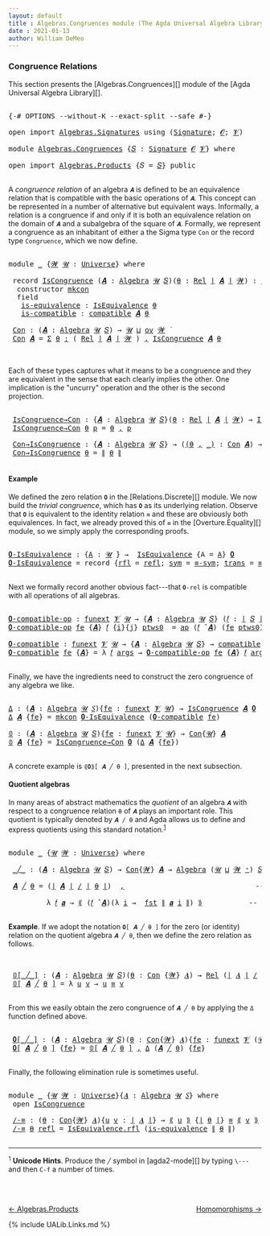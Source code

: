 ```yaml
---
layout: default
title : Algebras.Congruences module (The Agda Universal Algebra Library)
date : 2021-01-13
author: William DeMeo
---
```


### <a id="congruence-relations">Congruence Relations</a>
This section presents the [Algebras.Congruences][] module of the [Agda Universal Algebra Library][].

<pre class="Agda">

<a id="313" class="Symbol">{-#</a> <a id="317" class="Keyword">OPTIONS</a> <a id="325" class="Pragma">--without-K</a> <a id="337" class="Pragma">--exact-split</a> <a id="351" class="Pragma">--safe</a> <a id="358" class="Symbol">#-}</a>

<a id="363" class="Keyword">open</a> <a id="368" class="Keyword">import</a> <a id="375" href="Algebras.Signatures.html" class="Module">Algebras.Signatures</a> <a id="395" class="Keyword">using</a> <a id="401" class="Symbol">(</a><a id="402" href="Algebras.Signatures.html#626" class="Function">Signature</a><a id="411" class="Symbol">;</a> <a id="413" href="Overture.Preliminaries.html#8157" class="Generalizable">𝓞</a><a id="414" class="Symbol">;</a> <a id="416" href="Universes.html#262" class="Generalizable">𝓥</a><a id="417" class="Symbol">)</a>

<a id="420" class="Keyword">module</a> <a id="427" href="Algebras.Congruences.html" class="Module">Algebras.Congruences</a> <a id="448" class="Symbol">{</a><a id="449" href="Algebras.Congruences.html#449" class="Bound">𝑆</a> <a id="451" class="Symbol">:</a> <a id="453" href="Algebras.Signatures.html#626" class="Function">Signature</a> <a id="463" href="Overture.Preliminaries.html#8157" class="Generalizable">𝓞</a> <a id="465" href="Universes.html#262" class="Generalizable">𝓥</a><a id="466" class="Symbol">}</a> <a id="468" class="Keyword">where</a>

<a id="475" class="Keyword">open</a> <a id="480" class="Keyword">import</a> <a id="487" href="Algebras.Products.html" class="Module">Algebras.Products</a> <a id="505" class="Symbol">{</a><a id="506" class="Argument">𝑆</a> <a id="508" class="Symbol">=</a> <a id="510" href="Algebras.Congruences.html#449" class="Bound">𝑆</a><a id="511" class="Symbol">}</a> <a id="513" class="Keyword">public</a>

</pre>

A *congruence relation* of an algebra `𝑨` is defined to be an equivalence relation that is compatible with the basic operations of `𝑨`.  This concept can be represented in a number of alternative but equivalent ways.  Informally, a relation is a congruence if and only if it is both an equivalence relation on the domain of `𝑨` and a subalgebra of the square of `𝑨`.  Formally, we represent a congruence as an inhabitant of either a the Sigma type `Con` or the record type `Congruence`, which we now define.

<pre class="Agda">

<a id="1056" class="Keyword">module</a> <a id="1063" href="Algebras.Congruences.html#1063" class="Module">_</a> <a id="1065" class="Symbol">{</a><a id="1066" href="Algebras.Congruences.html#1066" class="Bound">𝓦</a> <a id="1068" href="Algebras.Congruences.html#1068" class="Bound">𝓤</a> <a id="1070" class="Symbol">:</a> <a id="1072" href="Universes.html#205" class="Function">Universe</a><a id="1080" class="Symbol">}</a> <a id="1082" class="Keyword">where</a>

 <a id="1090" class="Keyword">record</a> <a id="1097" href="Algebras.Congruences.html#1097" class="Record">IsCongruence</a> <a id="1110" class="Symbol">(</a><a id="1111" href="Algebras.Congruences.html#1111" class="Bound">𝑨</a> <a id="1113" class="Symbol">:</a> <a id="1115" href="Algebras.Algebras.html#844" class="Function">Algebra</a> <a id="1123" href="Algebras.Congruences.html#1068" class="Bound">𝓤</a> <a id="1125" href="Algebras.Congruences.html#449" class="Bound">𝑆</a><a id="1126" class="Symbol">)(</a><a id="1128" href="Algebras.Congruences.html#1128" class="Bound">θ</a> <a id="1130" class="Symbol">:</a> <a id="1132" href="Relations.Discrete.html#4335" class="Function">Rel</a> <a id="1136" href="Overture.Preliminaries.html#13832" class="Function Operator">∣</a> <a id="1138" href="Algebras.Congruences.html#1111" class="Bound">𝑨</a> <a id="1140" href="Overture.Preliminaries.html#13832" class="Function Operator">∣</a> <a id="1142" href="Algebras.Congruences.html#1066" class="Bound">𝓦</a><a id="1143" class="Symbol">)</a> <a id="1145" class="Symbol">:</a> <a id="1147" href="Algebras.Products.html#2231" class="Function">ov</a> <a id="1150" href="Algebras.Congruences.html#1066" class="Bound">𝓦</a> <a id="1152" href="Agda.Primitive.html#636" class="Function Operator">⊔</a> <a id="1154" href="Algebras.Congruences.html#1068" class="Bound">𝓤</a> <a id="1156" href="Universes.html#403" class="Function Operator">̇</a>  <a id="1159" class="Keyword">where</a>
  <a id="1167" class="Keyword">constructor</a> <a id="1179" href="Algebras.Congruences.html#1179" class="InductiveConstructor">mkcon</a>
  <a id="1187" class="Keyword">field</a>
   <a id="1196" href="Algebras.Congruences.html#1196" class="Field">is-equivalence</a> <a id="1211" class="Symbol">:</a> <a id="1213" href="Relations.Quotients.html#2453" class="Record">IsEquivalence</a> <a id="1227" href="Algebras.Congruences.html#1128" class="Bound">θ</a>
   <a id="1232" href="Algebras.Congruences.html#1232" class="Field">is-compatible</a> <a id="1246" class="Symbol">:</a> <a id="1248" href="Algebras.Algebras.html#5920" class="Function">compatible</a> <a id="1259" href="Algebras.Congruences.html#1111" class="Bound">𝑨</a> <a id="1261" href="Algebras.Congruences.html#1128" class="Bound">θ</a>

 <a id="1265" href="Algebras.Congruences.html#1265" class="Function">Con</a> <a id="1269" class="Symbol">:</a> <a id="1271" class="Symbol">(</a><a id="1272" href="Algebras.Congruences.html#1272" class="Bound">𝑨</a> <a id="1274" class="Symbol">:</a> <a id="1276" href="Algebras.Algebras.html#844" class="Function">Algebra</a> <a id="1284" href="Algebras.Congruences.html#1068" class="Bound">𝓤</a> <a id="1286" href="Algebras.Congruences.html#449" class="Bound">𝑆</a><a id="1287" class="Symbol">)</a> <a id="1289" class="Symbol">→</a> <a id="1291" href="Algebras.Congruences.html#1068" class="Bound">𝓤</a> <a id="1293" href="Agda.Primitive.html#636" class="Function Operator">⊔</a> <a id="1295" href="Algebras.Products.html#2231" class="Function">ov</a> <a id="1298" href="Algebras.Congruences.html#1066" class="Bound">𝓦</a> <a id="1300" href="Universes.html#403" class="Function Operator">̇</a>
 <a id="1303" href="Algebras.Congruences.html#1265" class="Function">Con</a> <a id="1307" href="Algebras.Congruences.html#1307" class="Bound">𝑨</a> <a id="1309" class="Symbol">=</a> <a id="1311" href="MGS-MLTT.html#3074" class="Function">Σ</a> <a id="1313" href="Algebras.Congruences.html#1313" class="Bound">θ</a> <a id="1315" href="MGS-MLTT.html#3074" class="Function">꞉</a> <a id="1317" class="Symbol">(</a> <a id="1319" href="Relations.Discrete.html#4335" class="Function">Rel</a> <a id="1323" href="Overture.Preliminaries.html#13832" class="Function Operator">∣</a> <a id="1325" href="Algebras.Congruences.html#1307" class="Bound">𝑨</a> <a id="1327" href="Overture.Preliminaries.html#13832" class="Function Operator">∣</a> <a id="1329" href="Algebras.Congruences.html#1066" class="Bound">𝓦</a> <a id="1331" class="Symbol">)</a> <a id="1333" href="MGS-MLTT.html#3074" class="Function">,</a> <a id="1335" href="Algebras.Congruences.html#1097" class="Record">IsCongruence</a> <a id="1348" href="Algebras.Congruences.html#1307" class="Bound">𝑨</a> <a id="1350" href="Algebras.Congruences.html#1313" class="Bound">θ</a>


</pre>

Each of these types captures what it means to be a congruence and they are equivalent in the sense that each clearly implies the other. One implication is the "uncurry" operation and the other is the second projection.

<pre class="Agda">

 <a id="1601" href="Algebras.Congruences.html#1601" class="Function">IsCongruence→Con</a> <a id="1618" class="Symbol">:</a> <a id="1620" class="Symbol">{</a><a id="1621" href="Algebras.Congruences.html#1621" class="Bound">𝑨</a> <a id="1623" class="Symbol">:</a> <a id="1625" href="Algebras.Algebras.html#844" class="Function">Algebra</a> <a id="1633" href="Algebras.Congruences.html#1068" class="Bound">𝓤</a> <a id="1635" href="Algebras.Congruences.html#449" class="Bound">𝑆</a><a id="1636" class="Symbol">}(</a><a id="1638" href="Algebras.Congruences.html#1638" class="Bound">θ</a> <a id="1640" class="Symbol">:</a> <a id="1642" href="Relations.Discrete.html#4335" class="Function">Rel</a> <a id="1646" href="Overture.Preliminaries.html#13832" class="Function Operator">∣</a> <a id="1648" href="Algebras.Congruences.html#1621" class="Bound">𝑨</a> <a id="1650" href="Overture.Preliminaries.html#13832" class="Function Operator">∣</a> <a id="1652" href="Algebras.Congruences.html#1066" class="Bound">𝓦</a><a id="1653" class="Symbol">)</a> <a id="1655" class="Symbol">→</a> <a id="1657" href="Algebras.Congruences.html#1097" class="Record">IsCongruence</a> <a id="1670" href="Algebras.Congruences.html#1621" class="Bound">𝑨</a> <a id="1672" href="Algebras.Congruences.html#1638" class="Bound">θ</a> <a id="1674" class="Symbol">→</a> <a id="1676" href="Algebras.Congruences.html#1265" class="Function">Con</a> <a id="1680" href="Algebras.Congruences.html#1621" class="Bound">𝑨</a>
 <a id="1683" href="Algebras.Congruences.html#1601" class="Function">IsCongruence→Con</a> <a id="1700" href="Algebras.Congruences.html#1700" class="Bound">θ</a> <a id="1702" href="Algebras.Congruences.html#1702" class="Bound">p</a> <a id="1704" class="Symbol">=</a> <a id="1706" href="Algebras.Congruences.html#1700" class="Bound">θ</a> <a id="1708" href="MGS-MLTT.html#2929" class="InductiveConstructor Operator">,</a> <a id="1710" href="Algebras.Congruences.html#1702" class="Bound">p</a>

 <a id="1714" href="Algebras.Congruences.html#1714" class="Function">Con→IsCongruence</a> <a id="1731" class="Symbol">:</a> <a id="1733" class="Symbol">{</a><a id="1734" href="Algebras.Congruences.html#1734" class="Bound">𝑨</a> <a id="1736" class="Symbol">:</a> <a id="1738" href="Algebras.Algebras.html#844" class="Function">Algebra</a> <a id="1746" href="Algebras.Congruences.html#1068" class="Bound">𝓤</a> <a id="1748" href="Algebras.Congruences.html#449" class="Bound">𝑆</a><a id="1749" class="Symbol">}</a> <a id="1751" class="Symbol">→</a> <a id="1753" class="Symbol">(</a><a id="1754" href="Algebras.Congruences.html#1754" class="Bound">(θ</a> <a id="1757" href="Algebras.Congruences.html#1754" class="Bound">,</a> <a id="1759" href="Algebras.Congruences.html#1754" class="Bound">_)</a> <a id="1762" class="Symbol">:</a> <a id="1764" href="Algebras.Congruences.html#1265" class="Function">Con</a> <a id="1768" href="Algebras.Congruences.html#1734" class="Bound">𝑨</a><a id="1769" class="Symbol">)</a> <a id="1771" class="Symbol">→</a> <a id="1773" href="Algebras.Congruences.html#1097" class="Record">IsCongruence</a> <a id="1786" href="Algebras.Congruences.html#1734" class="Bound">𝑨</a> <a id="1788" href="Algebras.Congruences.html#1755" class="Bound">θ</a>
 <a id="1791" href="Algebras.Congruences.html#1714" class="Function">Con→IsCongruence</a> <a id="1808" href="Algebras.Congruences.html#1808" class="Bound">θ</a> <a id="1810" class="Symbol">=</a> <a id="1812" href="Overture.Preliminaries.html#13884" class="Function Operator">∥</a> <a id="1814" href="Algebras.Congruences.html#1808" class="Bound">θ</a> <a id="1816" href="Overture.Preliminaries.html#13884" class="Function Operator">∥</a>

</pre>

#### <a id="example">Example</a>
We defined the zero relation `𝟎` in the [Relations.Discrete][] module.  We now build the *trivial congruence*, which has `𝟎` as its underlying relation. Observe that `𝟎` is equivalent to the identity relation `≡` and these are obviously both equivalences. In fact, we already proved this of `≡` in the [Overture.Equality][] module, so we simply apply the corresponding proofs.

<pre class="Agda">

<a id="𝟎-IsEquivalence"></a><a id="2256" href="Algebras.Congruences.html#2256" class="Function">𝟎-IsEquivalence</a> <a id="2272" class="Symbol">:</a> <a id="2274" class="Symbol">{</a><a id="2275" href="Algebras.Congruences.html#2275" class="Bound">A</a> <a id="2277" class="Symbol">:</a> <a id="2279" href="Universes.html#260" class="Generalizable">𝓤</a> <a id="2281" href="Universes.html#403" class="Function Operator">̇</a><a id="2282" class="Symbol">}</a> <a id="2284" class="Symbol">→</a>  <a id="2287" href="Relations.Quotients.html#2453" class="Record">IsEquivalence</a> <a id="2301" class="Symbol">{</a><a id="2302" class="Argument">A</a> <a id="2304" class="Symbol">=</a> <a id="2306" href="Algebras.Congruences.html#2275" class="Bound">A</a><a id="2307" class="Symbol">}</a> <a id="2309" href="Relations.Discrete.html#5395" class="Function">𝟎</a>
<a id="2311" href="Algebras.Congruences.html#2256" class="Function">𝟎-IsEquivalence</a> <a id="2327" class="Symbol">=</a> <a id="2329" class="Keyword">record</a> <a id="2336" class="Symbol">{</a><a id="2337" href="Relations.Quotients.html#2514" class="Field">rfl</a> <a id="2341" class="Symbol">=</a> <a id="2343" href="Identity-Type.html#162" class="InductiveConstructor">refl</a><a id="2347" class="Symbol">;</a> <a id="2349" href="Relations.Quotients.html#2529" class="Field">sym</a> <a id="2353" class="Symbol">=</a> <a id="2355" href="Overture.Equality.html#2999" class="Function">≡-sym</a><a id="2360" class="Symbol">;</a> <a id="2362" href="Relations.Quotients.html#2544" class="Field">trans</a> <a id="2368" class="Symbol">=</a> <a id="2370" href="Overture.Equality.html#3061" class="Function">≡-trans</a><a id="2377" class="Symbol">}</a>

</pre>

Next we formally record another obvious fact---that `𝟎-rel` is compatible with all operations of all algebras.

<pre class="Agda">

<a id="𝟎-compatible-op"></a><a id="2518" href="Algebras.Congruences.html#2518" class="Function">𝟎-compatible-op</a> <a id="2534" class="Symbol">:</a> <a id="2536" href="MGS-FunExt-from-Univalence.html#393" class="Function">funext</a> <a id="2543" href="Algebras.Congruences.html#465" class="Bound">𝓥</a> <a id="2545" href="Universes.html#260" class="Generalizable">𝓤</a> <a id="2547" class="Symbol">→</a> <a id="2549" class="Symbol">{</a><a id="2550" href="Algebras.Congruences.html#2550" class="Bound">𝑨</a> <a id="2552" class="Symbol">:</a> <a id="2554" href="Algebras.Algebras.html#844" class="Function">Algebra</a> <a id="2562" href="Universes.html#260" class="Generalizable">𝓤</a> <a id="2564" href="Algebras.Congruences.html#449" class="Bound">𝑆</a><a id="2565" class="Symbol">}</a> <a id="2567" class="Symbol">(</a><a id="2568" href="Algebras.Congruences.html#2568" class="Bound">𝑓</a> <a id="2570" class="Symbol">:</a> <a id="2572" href="Overture.Preliminaries.html#13832" class="Function Operator">∣</a> <a id="2574" href="Algebras.Congruences.html#449" class="Bound">𝑆</a> <a id="2576" href="Overture.Preliminaries.html#13832" class="Function Operator">∣</a><a id="2577" class="Symbol">)</a> <a id="2579" class="Symbol">→</a> <a id="2581" class="Symbol">(</a><a id="2582" href="Algebras.Congruences.html#2568" class="Bound">𝑓</a> <a id="2584" href="Algebras.Algebras.html#3080" class="Function Operator">̂</a> <a id="2586" href="Algebras.Congruences.html#2550" class="Bound">𝑨</a><a id="2587" class="Symbol">)</a> <a id="2589" href="Relations.Discrete.html#8308" class="Function Operator">|:</a> <a id="2592" href="Relations.Discrete.html#5395" class="Function">𝟎</a>
<a id="2594" href="Algebras.Congruences.html#2518" class="Function">𝟎-compatible-op</a> <a id="2610" href="Algebras.Congruences.html#2610" class="Bound">fe</a> <a id="2613" class="Symbol">{</a><a id="2614" href="Algebras.Congruences.html#2614" class="Bound">𝑨</a><a id="2615" class="Symbol">}</a> <a id="2617" href="Algebras.Congruences.html#2617" class="Bound">𝑓</a> <a id="2619" class="Symbol">{</a><a id="2620" href="Algebras.Congruences.html#2620" class="Bound">i</a><a id="2621" class="Symbol">}{</a><a id="2623" href="Algebras.Congruences.html#2623" class="Bound">j</a><a id="2624" class="Symbol">}</a> <a id="2626" href="Algebras.Congruences.html#2626" class="Bound">ptws0</a>  <a id="2633" class="Symbol">=</a> <a id="2635" href="MGS-MLTT.html#6613" class="Function">ap</a> <a id="2638" class="Symbol">(</a><a id="2639" href="Algebras.Congruences.html#2617" class="Bound">𝑓</a> <a id="2641" href="Algebras.Algebras.html#3080" class="Function Operator">̂</a> <a id="2643" href="Algebras.Congruences.html#2614" class="Bound">𝑨</a><a id="2644" class="Symbol">)</a> <a id="2646" class="Symbol">(</a><a id="2647" href="Algebras.Congruences.html#2610" class="Bound">fe</a> <a id="2650" href="Algebras.Congruences.html#2626" class="Bound">ptws0</a><a id="2655" class="Symbol">)</a>

<a id="𝟎-compatible"></a><a id="2658" href="Algebras.Congruences.html#2658" class="Function">𝟎-compatible</a> <a id="2671" class="Symbol">:</a> <a id="2673" href="MGS-FunExt-from-Univalence.html#393" class="Function">funext</a> <a id="2680" href="Algebras.Congruences.html#465" class="Bound">𝓥</a> <a id="2682" href="Universes.html#260" class="Generalizable">𝓤</a> <a id="2684" class="Symbol">→</a> <a id="2686" class="Symbol">{</a><a id="2687" href="Algebras.Congruences.html#2687" class="Bound">𝑨</a> <a id="2689" class="Symbol">:</a> <a id="2691" href="Algebras.Algebras.html#844" class="Function">Algebra</a> <a id="2699" href="Universes.html#260" class="Generalizable">𝓤</a> <a id="2701" href="Algebras.Congruences.html#449" class="Bound">𝑆</a><a id="2702" class="Symbol">}</a> <a id="2704" class="Symbol">→</a> <a id="2706" href="Algebras.Algebras.html#5920" class="Function">compatible</a> <a id="2717" href="Algebras.Congruences.html#2687" class="Bound">𝑨</a> <a id="2719" href="Relations.Discrete.html#5395" class="Function">𝟎</a>
<a id="2721" href="Algebras.Congruences.html#2658" class="Function">𝟎-compatible</a> <a id="2734" href="Algebras.Congruences.html#2734" class="Bound">fe</a> <a id="2737" class="Symbol">{</a><a id="2738" href="Algebras.Congruences.html#2738" class="Bound">𝑨</a><a id="2739" class="Symbol">}</a> <a id="2741" class="Symbol">=</a> <a id="2743" class="Symbol">λ</a> <a id="2745" href="Algebras.Congruences.html#2745" class="Bound">𝑓</a> <a id="2747" href="Algebras.Congruences.html#2747" class="Bound">args</a> <a id="2752" class="Symbol">→</a> <a id="2754" href="Algebras.Congruences.html#2518" class="Function">𝟎-compatible-op</a> <a id="2770" href="Algebras.Congruences.html#2734" class="Bound">fe</a> <a id="2773" class="Symbol">{</a><a id="2774" href="Algebras.Congruences.html#2738" class="Bound">𝑨</a><a id="2775" class="Symbol">}</a> <a id="2777" href="Algebras.Congruences.html#2745" class="Bound">𝑓</a> <a id="2779" href="Algebras.Congruences.html#2747" class="Bound">args</a>

</pre>

Finally, we have the ingredients need to construct the zero congruence of any algebra we like.

<pre class="Agda">

<a id="Δ"></a><a id="2907" href="Algebras.Congruences.html#2907" class="Function">Δ</a> <a id="2909" class="Symbol">:</a> <a id="2911" class="Symbol">(</a><a id="2912" href="Algebras.Congruences.html#2912" class="Bound">𝑨</a> <a id="2914" class="Symbol">:</a> <a id="2916" href="Algebras.Algebras.html#844" class="Function">Algebra</a> <a id="2924" href="Universes.html#260" class="Generalizable">𝓤</a> <a id="2926" href="Algebras.Congruences.html#449" class="Bound">𝑆</a><a id="2927" class="Symbol">){</a><a id="2929" href="Algebras.Congruences.html#2929" class="Bound">fe</a> <a id="2932" class="Symbol">:</a> <a id="2934" href="MGS-FunExt-from-Univalence.html#393" class="Function">funext</a> <a id="2941" href="Algebras.Congruences.html#465" class="Bound">𝓥</a> <a id="2943" href="Universes.html#260" class="Generalizable">𝓤</a><a id="2944" class="Symbol">}</a> <a id="2946" class="Symbol">→</a> <a id="2948" href="Algebras.Congruences.html#1097" class="Record">IsCongruence</a> <a id="2961" href="Algebras.Congruences.html#2912" class="Bound">𝑨</a> <a id="2963" href="Relations.Discrete.html#5395" class="Function">𝟎</a>
<a id="2965" href="Algebras.Congruences.html#2907" class="Function">Δ</a> <a id="2967" href="Algebras.Congruences.html#2967" class="Bound">𝑨</a> <a id="2969" class="Symbol">{</a><a id="2970" href="Algebras.Congruences.html#2970" class="Bound">fe</a><a id="2972" class="Symbol">}</a> <a id="2974" class="Symbol">=</a> <a id="2976" href="Algebras.Congruences.html#1179" class="InductiveConstructor">mkcon</a> <a id="2982" href="Algebras.Congruences.html#2256" class="Function">𝟎-IsEquivalence</a> <a id="2998" class="Symbol">(</a><a id="2999" href="Algebras.Congruences.html#2658" class="Function">𝟎-compatible</a> <a id="3012" href="Algebras.Congruences.html#2970" class="Bound">fe</a><a id="3014" class="Symbol">)</a>

<a id="𝟘"></a><a id="3017" href="Algebras.Congruences.html#3017" class="Function">𝟘</a> <a id="3019" class="Symbol">:</a> <a id="3021" class="Symbol">(</a><a id="3022" href="Algebras.Congruences.html#3022" class="Bound">𝑨</a> <a id="3024" class="Symbol">:</a> <a id="3026" href="Algebras.Algebras.html#844" class="Function">Algebra</a> <a id="3034" href="Universes.html#260" class="Generalizable">𝓤</a> <a id="3036" href="Algebras.Congruences.html#449" class="Bound">𝑆</a><a id="3037" class="Symbol">){</a><a id="3039" href="Algebras.Congruences.html#3039" class="Bound">fe</a> <a id="3042" class="Symbol">:</a> <a id="3044" href="MGS-FunExt-from-Univalence.html#393" class="Function">funext</a> <a id="3051" href="Algebras.Congruences.html#465" class="Bound">𝓥</a> <a id="3053" href="Universes.html#260" class="Generalizable">𝓤</a><a id="3054" class="Symbol">}</a> <a id="3056" class="Symbol">→</a> <a id="3058" href="Algebras.Congruences.html#1265" class="Function">Con</a><a id="3061" class="Symbol">{</a><a id="3062" href="Universes.html#260" class="Generalizable">𝓤</a><a id="3063" class="Symbol">}</a> <a id="3065" href="Algebras.Congruences.html#3022" class="Bound">𝑨</a>
<a id="3067" href="Algebras.Congruences.html#3017" class="Function">𝟘</a> <a id="3069" href="Algebras.Congruences.html#3069" class="Bound">𝑨</a> <a id="3071" class="Symbol">{</a><a id="3072" href="Algebras.Congruences.html#3072" class="Bound">fe</a><a id="3074" class="Symbol">}</a> <a id="3076" class="Symbol">=</a> <a id="3078" href="Algebras.Congruences.html#1601" class="Function">IsCongruence→Con</a> <a id="3095" href="Relations.Discrete.html#5395" class="Function">𝟎</a> <a id="3097" class="Symbol">(</a><a id="3098" href="Algebras.Congruences.html#2907" class="Function">Δ</a> <a id="3100" href="Algebras.Congruences.html#3069" class="Bound">𝑨</a> <a id="3102" class="Symbol">{</a><a id="3103" href="Algebras.Congruences.html#3072" class="Bound">fe</a><a id="3105" class="Symbol">})</a>

</pre>


A concrete example is `⟪𝟎⟫[ 𝑨 ╱ θ ]`, presented in the next subsection.

#### <a id="quotient-algebras">Quotient algebras</a>
In many areas of abstract mathematics the *quotient* of an algebra `𝑨` with respect to a congruence relation `θ` of `𝑨` plays an important role. This quotient is typically denoted by `𝑨 / θ` and Agda allows us to define and express quotients using this standard notation.<sup>[1](Algebras.Congruences.html#fn1)</sup>

<pre class="Agda">

<a id="3580" class="Keyword">module</a> <a id="3587" href="Algebras.Congruences.html#3587" class="Module">_</a> <a id="3589" class="Symbol">{</a><a id="3590" href="Algebras.Congruences.html#3590" class="Bound">𝓤</a> <a id="3592" href="Algebras.Congruences.html#3592" class="Bound">𝓦</a> <a id="3594" class="Symbol">:</a> <a id="3596" href="Universes.html#205" class="Function">Universe</a><a id="3604" class="Symbol">}</a> <a id="3606" class="Keyword">where</a>

 <a id="3614" href="Algebras.Congruences.html#3614" class="Function Operator">_╱_</a> <a id="3618" class="Symbol">:</a> <a id="3620" class="Symbol">(</a><a id="3621" href="Algebras.Congruences.html#3621" class="Bound">𝑨</a> <a id="3623" class="Symbol">:</a> <a id="3625" href="Algebras.Algebras.html#844" class="Function">Algebra</a> <a id="3633" href="Algebras.Congruences.html#3590" class="Bound">𝓤</a> <a id="3635" href="Algebras.Congruences.html#449" class="Bound">𝑆</a><a id="3636" class="Symbol">)</a> <a id="3638" class="Symbol">→</a> <a id="3640" href="Algebras.Congruences.html#1265" class="Function">Con</a><a id="3643" class="Symbol">{</a><a id="3644" href="Algebras.Congruences.html#3592" class="Bound">𝓦</a><a id="3645" class="Symbol">}</a> <a id="3647" href="Algebras.Congruences.html#3621" class="Bound">𝑨</a> <a id="3649" class="Symbol">→</a> <a id="3651" href="Algebras.Algebras.html#844" class="Function">Algebra</a> <a id="3659" class="Symbol">(</a><a id="3660" href="Algebras.Congruences.html#3590" class="Bound">𝓤</a> <a id="3662" href="Agda.Primitive.html#636" class="Function Operator">⊔</a> <a id="3664" href="Algebras.Congruences.html#3592" class="Bound">𝓦</a> <a id="3666" href="Universes.html#181" class="Function Operator">⁺</a><a id="3667" class="Symbol">)</a> <a id="3669" href="Algebras.Congruences.html#449" class="Bound">𝑆</a>

 <a id="3673" href="Algebras.Congruences.html#3673" class="Bound">𝑨</a> <a id="3675" href="Algebras.Congruences.html#3614" class="Function Operator">╱</a> <a id="3677" href="Algebras.Congruences.html#3677" class="Bound">θ</a> <a id="3679" class="Symbol">=</a> <a id="3681" class="Symbol">(</a><a id="3682" href="Overture.Preliminaries.html#13832" class="Function Operator">∣</a> <a id="3684" href="Algebras.Congruences.html#3673" class="Bound">𝑨</a> <a id="3686" href="Overture.Preliminaries.html#13832" class="Function Operator">∣</a> <a id="3688" href="Relations.Quotients.html#4518" class="Function Operator">/</a> <a id="3690" href="Overture.Preliminaries.html#13832" class="Function Operator">∣</a> <a id="3692" href="Algebras.Congruences.html#3677" class="Bound">θ</a> <a id="3694" href="Overture.Preliminaries.html#13832" class="Function Operator">∣</a><a id="3695" class="Symbol">)</a>  <a id="3698" href="MGS-MLTT.html#2929" class="InductiveConstructor Operator">,</a>                               <a id="3730" class="Comment">-- the domain of the quotient algebra</a>

         <a id="3778" class="Symbol">λ</a> <a id="3780" href="Algebras.Congruences.html#3780" class="Bound">𝑓</a> <a id="3782" href="Algebras.Congruences.html#3782" class="Bound">𝒂</a> <a id="3784" class="Symbol">→</a> <a id="3786" href="Relations.Quotients.html#4731" class="Function Operator">⟪</a> <a id="3788" class="Symbol">(</a><a id="3789" href="Algebras.Congruences.html#3780" class="Bound">𝑓</a> <a id="3791" href="Algebras.Algebras.html#3080" class="Function Operator">̂</a> <a id="3793" href="Algebras.Congruences.html#3673" class="Bound">𝑨</a><a id="3794" class="Symbol">)(λ</a> <a id="3798" href="Algebras.Congruences.html#3798" class="Bound">i</a> <a id="3800" class="Symbol">→</a>  <a id="3803" href="Overture.Preliminaries.html#13836" class="Function">fst</a> <a id="3807" href="Overture.Preliminaries.html#13884" class="Function Operator">∥</a> <a id="3809" href="Algebras.Congruences.html#3782" class="Bound">𝒂</a> <a id="3811" href="Algebras.Congruences.html#3798" class="Bound">i</a> <a id="3813" href="Overture.Preliminaries.html#13884" class="Function Operator">∥</a><a id="3814" class="Symbol">)</a> <a id="3816" href="Relations.Quotients.html#4731" class="Function Operator">⟫</a>           <a id="3828" class="Comment">-- the basic operations of the quotient algebra</a>

</pre>

**Example**. If we adopt the notation `𝟎[ 𝑨 ╱ θ ]` for the zero (or identity) relation on the quotient algebra `𝑨 ╱ θ`, then we define the zero relation as follows.

<pre class="Agda">


 <a id="4071" href="Algebras.Congruences.html#4071" class="Function Operator">𝟘[_╱_]</a> <a id="4078" class="Symbol">:</a> <a id="4080" class="Symbol">(</a><a id="4081" href="Algebras.Congruences.html#4081" class="Bound">𝑨</a> <a id="4083" class="Symbol">:</a> <a id="4085" href="Algebras.Algebras.html#844" class="Function">Algebra</a> <a id="4093" href="Algebras.Congruences.html#3590" class="Bound">𝓤</a> <a id="4095" href="Algebras.Congruences.html#449" class="Bound">𝑆</a><a id="4096" class="Symbol">)(</a><a id="4098" href="Algebras.Congruences.html#4098" class="Bound">θ</a> <a id="4100" class="Symbol">:</a> <a id="4102" href="Algebras.Congruences.html#1265" class="Function">Con</a> <a id="4106" class="Symbol">{</a><a id="4107" href="Algebras.Congruences.html#3592" class="Bound">𝓦</a><a id="4108" class="Symbol">}</a> <a id="4110" href="Algebras.Congruences.html#4081" class="Bound">𝑨</a><a id="4111" class="Symbol">)</a> <a id="4113" class="Symbol">→</a> <a id="4115" href="Relations.Discrete.html#4335" class="Function">Rel</a> <a id="4119" class="Symbol">(</a><a id="4120" href="Overture.Preliminaries.html#13832" class="Function Operator">∣</a> <a id="4122" href="Algebras.Congruences.html#4081" class="Bound">𝑨</a> <a id="4124" href="Overture.Preliminaries.html#13832" class="Function Operator">∣</a> <a id="4126" href="Relations.Quotients.html#4518" class="Function Operator">/</a> <a id="4128" href="Overture.Preliminaries.html#13832" class="Function Operator">∣</a> <a id="4130" href="Algebras.Congruences.html#4098" class="Bound">θ</a> <a id="4132" href="Overture.Preliminaries.html#13832" class="Function Operator">∣</a><a id="4133" class="Symbol">)(</a><a id="4135" href="Algebras.Congruences.html#3590" class="Bound">𝓤</a> <a id="4137" href="Agda.Primitive.html#636" class="Function Operator">⊔</a> <a id="4139" href="Algebras.Congruences.html#3592" class="Bound">𝓦</a> <a id="4141" href="Universes.html#181" class="Function Operator">⁺</a><a id="4142" class="Symbol">)</a>
 <a id="4145" href="Algebras.Congruences.html#4071" class="Function Operator">𝟘[</a> <a id="4148" href="Algebras.Congruences.html#4148" class="Bound">𝑨</a> <a id="4150" href="Algebras.Congruences.html#4071" class="Function Operator">╱</a> <a id="4152" href="Algebras.Congruences.html#4152" class="Bound">θ</a> <a id="4154" href="Algebras.Congruences.html#4071" class="Function Operator">]</a> <a id="4156" class="Symbol">=</a> <a id="4158" class="Symbol">λ</a> <a id="4160" href="Algebras.Congruences.html#4160" class="Bound">u</a> <a id="4162" href="Algebras.Congruences.html#4162" class="Bound">v</a> <a id="4164" class="Symbol">→</a> <a id="4166" href="Algebras.Congruences.html#4160" class="Bound">u</a> <a id="4168" href="Identity-Type.html#121" class="Datatype Operator">≡</a> <a id="4170" href="Algebras.Congruences.html#4162" class="Bound">v</a>

</pre>

From this we easily obtain the zero congruence of `𝑨 ╱ θ` by applying the `Δ` function defined above.

<pre class="Agda">

 <a id="4303" href="Algebras.Congruences.html#4303" class="Function Operator">𝟎[_╱_]</a> <a id="4310" class="Symbol">:</a> <a id="4312" class="Symbol">(</a><a id="4313" href="Algebras.Congruences.html#4313" class="Bound">𝑨</a> <a id="4315" class="Symbol">:</a> <a id="4317" href="Algebras.Algebras.html#844" class="Function">Algebra</a> <a id="4325" href="Algebras.Congruences.html#3590" class="Bound">𝓤</a> <a id="4327" href="Algebras.Congruences.html#449" class="Bound">𝑆</a><a id="4328" class="Symbol">)(</a><a id="4330" href="Algebras.Congruences.html#4330" class="Bound">θ</a> <a id="4332" class="Symbol">:</a> <a id="4334" href="Algebras.Congruences.html#1265" class="Function">Con</a><a id="4337" class="Symbol">{</a><a id="4338" href="Algebras.Congruences.html#3592" class="Bound">𝓦</a><a id="4339" class="Symbol">}</a> <a id="4341" href="Algebras.Congruences.html#4313" class="Bound">𝑨</a><a id="4342" class="Symbol">){</a><a id="4344" href="Algebras.Congruences.html#4344" class="Bound">fe</a> <a id="4347" class="Symbol">:</a> <a id="4349" href="MGS-FunExt-from-Univalence.html#393" class="Function">funext</a> <a id="4356" href="Algebras.Congruences.html#465" class="Bound">𝓥</a> <a id="4358" class="Symbol">(</a><a id="4359" href="Algebras.Congruences.html#3590" class="Bound">𝓤</a> <a id="4361" href="Agda.Primitive.html#636" class="Function Operator">⊔</a> <a id="4363" href="Algebras.Congruences.html#3592" class="Bound">𝓦</a> <a id="4365" href="Universes.html#181" class="Function Operator">⁺</a><a id="4366" class="Symbol">)}</a> <a id="4369" class="Symbol">→</a> <a id="4371" href="Algebras.Congruences.html#1265" class="Function">Con</a> <a id="4375" class="Symbol">(</a><a id="4376" href="Algebras.Congruences.html#4313" class="Bound">𝑨</a> <a id="4378" href="Algebras.Congruences.html#3614" class="Function Operator">╱</a> <a id="4380" href="Algebras.Congruences.html#4330" class="Bound">θ</a><a id="4381" class="Symbol">)</a>
 <a id="4384" href="Algebras.Congruences.html#4303" class="Function Operator">𝟎[</a> <a id="4387" href="Algebras.Congruences.html#4387" class="Bound">𝑨</a> <a id="4389" href="Algebras.Congruences.html#4303" class="Function Operator">╱</a> <a id="4391" href="Algebras.Congruences.html#4391" class="Bound">θ</a> <a id="4393" href="Algebras.Congruences.html#4303" class="Function Operator">]</a> <a id="4395" class="Symbol">{</a><a id="4396" href="Algebras.Congruences.html#4396" class="Bound">fe</a><a id="4398" class="Symbol">}</a> <a id="4400" class="Symbol">=</a> <a id="4402" href="Algebras.Congruences.html#4071" class="Function Operator">𝟘[</a> <a id="4405" href="Algebras.Congruences.html#4387" class="Bound">𝑨</a> <a id="4407" href="Algebras.Congruences.html#4071" class="Function Operator">╱</a> <a id="4409" href="Algebras.Congruences.html#4391" class="Bound">θ</a> <a id="4411" href="Algebras.Congruences.html#4071" class="Function Operator">]</a> <a id="4413" href="MGS-MLTT.html#2929" class="InductiveConstructor Operator">,</a> <a id="4415" href="Algebras.Congruences.html#2907" class="Function">Δ</a> <a id="4417" class="Symbol">(</a><a id="4418" href="Algebras.Congruences.html#4387" class="Bound">𝑨</a> <a id="4420" href="Algebras.Congruences.html#3614" class="Function Operator">╱</a> <a id="4422" href="Algebras.Congruences.html#4391" class="Bound">θ</a><a id="4423" class="Symbol">)</a> <a id="4425" class="Symbol">{</a><a id="4426" href="Algebras.Congruences.html#4396" class="Bound">fe</a><a id="4428" class="Symbol">}</a>

</pre>


Finally, the following elimination rule is sometimes useful.

<pre class="Agda">

<a id="4520" class="Keyword">module</a> <a id="4527" href="Algebras.Congruences.html#4527" class="Module">_</a> <a id="4529" class="Symbol">{</a><a id="4530" href="Algebras.Congruences.html#4530" class="Bound">𝓤</a> <a id="4532" href="Algebras.Congruences.html#4532" class="Bound">𝓦</a> <a id="4534" class="Symbol">:</a> <a id="4536" href="Universes.html#205" class="Function">Universe</a><a id="4544" class="Symbol">}{</a><a id="4546" href="Algebras.Congruences.html#4546" class="Bound">𝑨</a> <a id="4548" class="Symbol">:</a> <a id="4550" href="Algebras.Algebras.html#844" class="Function">Algebra</a> <a id="4558" href="Algebras.Congruences.html#4530" class="Bound">𝓤</a> <a id="4560" href="Algebras.Congruences.html#449" class="Bound">𝑆</a><a id="4561" class="Symbol">}</a> <a id="4563" class="Keyword">where</a>
 <a id="4570" class="Keyword">open</a> <a id="4575" href="Algebras.Congruences.html#1097" class="Module">IsCongruence</a>

 <a id="4590" href="Algebras.Congruences.html#4590" class="Function">/-≡</a> <a id="4594" class="Symbol">:</a> <a id="4596" class="Symbol">(</a><a id="4597" href="Algebras.Congruences.html#4597" class="Bound">θ</a> <a id="4599" class="Symbol">:</a> <a id="4601" href="Algebras.Congruences.html#1265" class="Function">Con</a><a id="4604" class="Symbol">{</a><a id="4605" href="Algebras.Congruences.html#4532" class="Bound">𝓦</a><a id="4606" class="Symbol">}</a> <a id="4608" href="Algebras.Congruences.html#4546" class="Bound">𝑨</a><a id="4609" class="Symbol">){</a><a id="4611" href="Algebras.Congruences.html#4611" class="Bound">u</a> <a id="4613" href="Algebras.Congruences.html#4613" class="Bound">v</a> <a id="4615" class="Symbol">:</a> <a id="4617" href="Overture.Preliminaries.html#13832" class="Function Operator">∣</a> <a id="4619" href="Algebras.Congruences.html#4546" class="Bound">𝑨</a> <a id="4621" href="Overture.Preliminaries.html#13832" class="Function Operator">∣</a><a id="4622" class="Symbol">}</a> <a id="4624" class="Symbol">→</a> <a id="4626" href="Relations.Quotients.html#4731" class="Function Operator">⟪</a> <a id="4628" href="Algebras.Congruences.html#4611" class="Bound">u</a> <a id="4630" href="Relations.Quotients.html#4731" class="Function Operator">⟫</a> <a id="4632" class="Symbol">{</a><a id="4633" href="Overture.Preliminaries.html#13832" class="Function Operator">∣</a> <a id="4635" href="Algebras.Congruences.html#4597" class="Bound">θ</a> <a id="4637" href="Overture.Preliminaries.html#13832" class="Function Operator">∣</a><a id="4638" class="Symbol">}</a> <a id="4640" href="Identity-Type.html#121" class="Datatype Operator">≡</a> <a id="4642" href="Relations.Quotients.html#4731" class="Function Operator">⟪</a> <a id="4644" href="Algebras.Congruences.html#4613" class="Bound">v</a> <a id="4646" href="Relations.Quotients.html#4731" class="Function Operator">⟫</a> <a id="4648" class="Symbol">→</a> <a id="4650" href="Overture.Preliminaries.html#13832" class="Function Operator">∣</a> <a id="4652" href="Algebras.Congruences.html#4597" class="Bound">θ</a> <a id="4654" href="Overture.Preliminaries.html#13832" class="Function Operator">∣</a> <a id="4656" href="Algebras.Congruences.html#4611" class="Bound">u</a> <a id="4658" href="Algebras.Congruences.html#4613" class="Bound">v</a>
 <a id="4661" href="Algebras.Congruences.html#4590" class="Function">/-≡</a> <a id="4665" href="Algebras.Congruences.html#4665" class="Bound">θ</a> <a id="4667" href="Identity-Type.html#162" class="InductiveConstructor">refl</a> <a id="4672" class="Symbol">=</a> <a id="4674" href="Relations.Quotients.html#2514" class="Field">IsEquivalence.rfl</a> <a id="4692" class="Symbol">(</a><a id="4693" href="Algebras.Congruences.html#1196" class="Field">is-equivalence</a> <a id="4708" href="Overture.Preliminaries.html#13884" class="Function Operator">∥</a> <a id="4710" href="Algebras.Congruences.html#4665" class="Bound">θ</a> <a id="4712" href="Overture.Preliminaries.html#13884" class="Function Operator">∥</a><a id="4713" class="Symbol">)</a>

</pre>

--------------------------------------

<sup>1</sup><span class="footnote" id="fn1"> **Unicode Hints**. Produce the `╱` symbol in [agda2-mode][] by typing `\---` and then `C-f` a number of times.</span>



<br>
<br>

[← Algebras.Products](Algebras.Products.html)
<span style="float:right;">[Homomorphisms →](Homomorphisms.html)</span>

{% include UALib.Links.md %}

